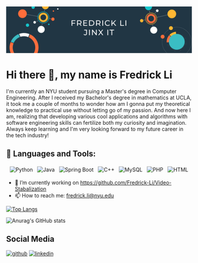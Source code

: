 ![Currently an NYU student pursuing a Master's degree in Computer Engineering](https://github.com/Fredrick-Li/Fredrick-Li/blob/main/Fredrick_Banner.png)

# Hi there 👋, my name is Fredrick Li

I'm currently an NYU student pursuing a Master's degree in Computer Engineering. After I received my Bachelor's degree in mathematics at UCLA, it took me a couple of months to wonder how am I gonna put my theoretical knowledge to practical use without letting go of my passion. And now here I am, realizing that developing various cool applications and algorithms with software engineering skills can fertilize both my curiosity and imagination. Always keep learning and I'm very looking forward to my future career in the tech industry!

## 🧰 Languages and Tools:
<p align="center">
<img src="https://cdn.jsdelivr.net/gh/devicons/devicon/icons/python/python-original-wordmark.svg" alt="Python" height="40" style="vertical-align:top; margin:4px">
<img src="https://cdn.jsdelivr.net/gh/devicons/devicon/icons/java/java-original.svg" alt="Java" height="40" style="vertical-align:top; margin:4px">
<img src="https://cdn.jsdelivr.net/gh/devicons/devicon/icons/spring/spring-original-wordmark.svg" alt="Spring Boot" height="40" style="vertical-align:top; margin:4px">
<img src="https://cdn.jsdelivr.net/gh/devicons/devicon/icons/cplusplus/cplusplus-original.svg" alt="C++" height="40" style="vertical-align:top; margin:4px">
<img src="https://cdn.jsdelivr.net/gh/devicons/devicon/icons/mysql/mysql-original-wordmark.svg" alt="MySQL" height="40" style="vertical-align:top; margin:4px">
<img src="https://cdn.jsdelivr.net/gh/devicons/devicon/icons/php/php-plain.svg" alt="PHP" height="40" style="vertical-align:top; margin:4px">
<img src="https://cdn.jsdelivr.net/gh/devicons/devicon/icons/html5/html5-plain-wordmark.svg" alt="HTML" height="40" style="vertical-align:top; margin:4px">
</p>

  
  
  
  
  
- 🔭 I’m currently working on https://github.com/Fredrick-Li/Video-Stabalization 
- 📫 How to reach me: fredrick.li@nyu.edu 

[![Top Langs](https://github-readme-stats.vercel.app/api/top-langs/?username=Fredrick-Li&layout=compact)](https://github.com/Fredrick-Li)

![Anurag's GitHub stats](https://github-readme-stats.vercel.app/api?username=Fredrick-Li&show_icons=true&theme=radical)

## Social Media

[<img src='https://cdn.jsdelivr.net/npm/simple-icons@3.0.1/icons/github.svg' alt='github' height='40'>](https://github.com/Fredrick-Li)  [<img src='https://cdn.jsdelivr.net/npm/simple-icons@3.0.1/icons/linkedin.svg' alt='linkedin' height='40'>](https://www.linkedin.com/in/fredrick-li/)  
